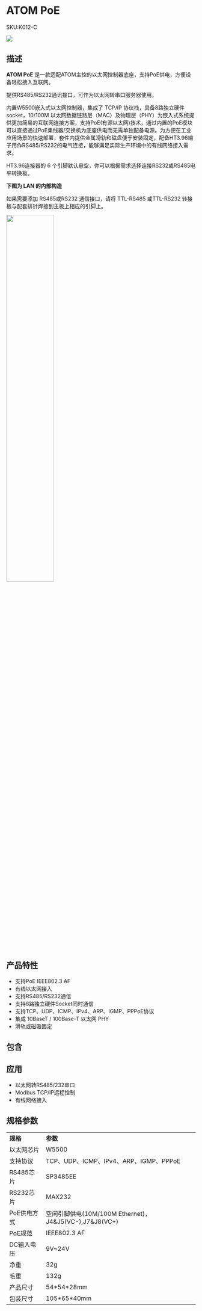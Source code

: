 # ATOM PoE

<el-tag effect="plain">SKU:K012-C</el-tag>

<div class="product_pic"><img src="assets/img/product_pics/base/w5500PoE/w5500PoE_01.webp"></div>

## 描述

**ATOM PoE** 是一款适配ATOM主控的以太网控制器底座，支持PoE供电，方便设备轻松接入互联网。

提供RS485/RS232通讯接口，可作为以太网转串口服务器使用。

内置W5500嵌入式以太网控制器，集成了 TCP/IP 协议栈，具备8路独立硬件socket，10/100M 以太网数据链路层（MAC）及物理层（PHY）为嵌入式系统提供更加简易的互联网连接方案，支持PoE(有源以太网)技术，通过内置的PoE模块可以直接通过PoE集线器/交换机为底座供电而无需单独配备电源。为方便在工业应用场景的快速部署，套件内提供金属滑轨和磁盘便于安装固定，配备HT3.96端子用作RS485/RS232的电气连接，能够满足实际生产环境中的有线网络接入需求。

HT3.96连接器的 6 个引脚默认悬空，你可以根据需求选择连接RS232或RS485电平转换板。

**下图为 LAN 的内部构造**

如果需要添加 RS485或RS232 通信接口，请将 TTL-RS485 或TTL-RS232 转接板与配套排针焊接到主板上相应的引脚上。

<img src="assets/img/product_pics/base/w5500PoE/w5500PoE_04.webp" width = "50%">

## 产品特性

- 支持PoE IEEE802.3 AF
- 有线以太网接入
- 支持RS485/RS232通信
- 支持8路独立硬件Socket同时通信
- 支持TCP、UDP、ICMP、IPv4、ARP、IGMP、PPPoE协议
- 集成 10BaseT / 100Base-T 以太网 PHY
- 滑轨或磁吸固定

## 包含


## 应用

- 以太网转RS485/232串口
- Modbus TCP/IP远程控制
- 有线网络接入

## 规格参数

<table>
   <tr style="font-weight:bold">
      <td>规格</td>
      <td>参数</td>
   </tr>
   <tr>
      <td>以太网芯片</td>
      <td>W5500</td>
   </tr>
   <tr>
      <td>支持协议</td>
      <td>TCP、UDP、ICMP、IPv4、ARP、IGMP、PPPoE</td>
   </tr>
   <tr>
      <td>RS485芯片</td>
      <td>SP3485EE</td>
   </tr>
   <tr>
      <td>RS232芯片</td>
      <td>MAX232</td>
   </tr>
   <tr>
      <td>PoE供电方式</td>
      <td>空闲引脚供电(10M/100M Ethernet)，J4&J5(VC-),J7&J8(VC+)</td>
   </tr>
   <tr>
      <td>PoE规范</td>
      <td>IEEE802.3 AF</td>
   </tr>
   <tr>
      <td>DC输入电压</td>
      <td>9V~24V</td>
   </tr>
   <tr>
      <td>净重</td>
      <td>32g</td>
   </tr>
   <tr>
      <td>毛重</td>
      <td>132g</td>
   </tr>
   <tr>
      <td>产品尺寸</td>
      <td>54*54*28mm</td>
   </tr>
   <tr>
      <td>包装尺寸</td>
      <td>105*65*40mm</td>
   </tr>
 </table>

